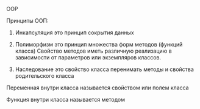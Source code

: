 OOP

Принципы ООП:

1. Инкапсуляция это принцип сокрытия данных
   
2. Полиморфизм это принцип множества 
   форм методов (функций класса)
   Свойство методов иметь различную 
   реализацию в зависимости от 
   параметров или экземпляров классов.

3. Наследование это свойство класса 
   перенимать методы и свойства 
   родительского класса
   

Переменная внутри класса называется свойством
или полем класса

Функция внутри класса называется методом